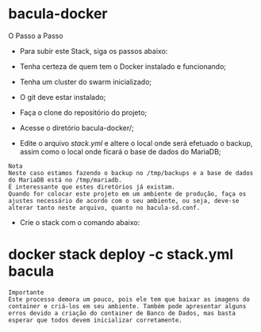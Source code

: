 # bacula-docker

O Passo a Passo

- Para subir este Stack, siga os passos abaixo:

 - Tenha certeza de quem tem o Docker instalado e funcionando;
 - Tenha um cluster do swarm inicializado;
 - O git deve estar instalado;
 - Faça o clone do repositório do projeto;
 - Acesse o diretório bacula-docker/;
 - Edite o arquivo *stack.yml* e altere o local onde será efetuado o backup, assim como o local onde ficará o base de dados do MariaDB;

```
Nota
Neste caso estamos fazendo o backup no /tmp/backups e a base de dados do MariaDB está no /tmp/mariadb.
É interessante que estes diretórios já existam.
Quando for colocar este projeto em um ambiente de produção, faça os ajustes necessário de acordo com o seu ambiente, ou seja, deve-se alterar tanto neste arquivo, quanto no bacula-sd.conf.

```

- Crie o stack com o comando abaixo:

# docker stack deploy -c stack.yml bacula

```
Importante
Este processo demora um pouco, pois ele tem que baixar as imagens do container e criá-los em seu ambiente. Também pode apresentar alguns erros devido a criação do container de Banco de Dados, mas basta esperar que todos devem inicializar corretamente.

```